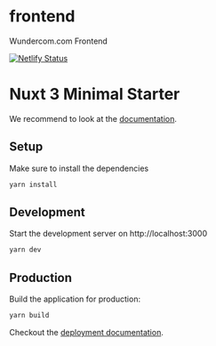 # frontend
Wundercom.com Frontend

[![Netlify Status](https://api.netlify.com/api/v1/badges/0711cd3b-ed31-4468-9da6-f9f84b3a1155/deploy-status)](https://app.netlify.com/sites/jolly-feynman-f4eb7f/deploys)

# Nuxt 3 Minimal Starter

We recommend to look at the [documentation](https://v3.nuxtjs.org).

## Setup

Make sure to install the dependencies

```bash
yarn install
```

## Development

Start the development server on http://localhost:3000

```bash
yarn dev
```

## Production

Build the application for production:

```bash
yarn build
```

Checkout the [deployment documentation](https://v3.nuxtjs.org/docs/deployment).